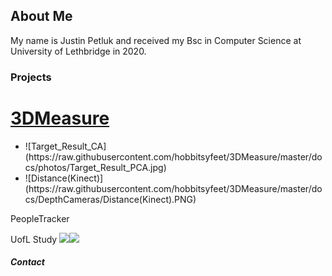 ## About Me

My name is Justin Petluk and received my Bsc in Computer Science at University of Lethbridge in 2020. 

### Projects

# [3DMeasure](https://github.com/hobbitsyfeet/3DMeasure)

<ul>
<li>
 ![Target_Result_CA](https://raw.githubusercontent.com/hobbitsyfeet/3DMeasure/master/docs/photos/Target_Result_PCA.jpg)
 </li>
 <li>
 ![Distance(Kinect)](https://raw.githubusercontent.com/hobbitsyfeet/3DMeasure/master/docs/DepthCameras/Distance(Kinect).PNG)
 </li>
</ul>




PeopleTracker

UofL Study
![](https://raw.githubusercontent.com/hobbitsyfeet/UofLStudy/master/docs/Processing/Selected_Contours.PNG)![](https://raw.githubusercontent.com/hobbitsyfeet/UofLStudy/master/docs/Processing/Find_GPS2.PNG)

##### Contact